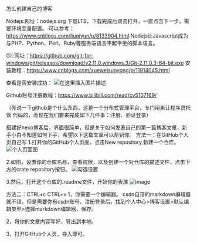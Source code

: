 ﻿怎么创建自己的博客

Nodejs:网址：nodejs.org 下载LTS，下载完成后双击打开，一直点击下一步。需要环境变量配置。
可以参考：https://www.cnblogs.com/liuqiyun/p/8133904.html
Nodejs让Javascript成为与PHP、Python、Perl、Ruby等服务端语言平起平坐的脚本语言。

Git:网址：https://github.com/git-for-windows/git/releases/download/v2.11.0.windows.3/Git-2.11.0.3-64-bit.exe
安装教程：https://www.cnblogs.com/xueweisuoyong/p/11914045.html

查看是否安装成功：
![在这里插入图片描述](https://img-blog.csdnimg.cn/3335c06aa6034a2f8b85cd36d9ede66f.png?x-oss-process=image/watermark,type_d3F5LXplbmhlaQ,shadow_50,text_Q1NETiBAbTBfNDgxMjIwMzM=,size_20,color_FFFFFF,t_70,g_se,x_16#pic_center)



Github账号注册教程：https://www.bilibili.com/read/cv5107169/

（先说一下github是个什么东西，这是一个分布式管理平台，专门用来让程序员托管
代码的，而现在我们要来完成如下几件事：注册、验证登录）



搭建好hexo博客后，界面很简单，但是关于如何发表自己的第一篇博客文章，新手小白不知道如何下手，希望以下这篇文章可以帮到你。
方法一：在GitHub个人页自己写
1.打开你的GitHub个人页面，点击New repository,新建一个仓库。
![个人页面图](https://user-images.githubusercontent.com/99810702/219259844-f61bbaae-34b4-43c4-ad6c-1e3e3a332b52.png)


2.如图，设置你的仓库名称，查看权限，以及创建一个对仓库的描述文件，点击下方的crate repository按钮。
![勾选设置](https://user-images.githubusercontent.com/99810702/219256425-36c04278-c974-407e-b251-369f6c33fcce.png)

3.然后，打开这个仓库的.readme文件，开始你的表演
![image](https://user-images.githubusercontent.com/99810702/219259251-8116c957-ff11-4e16-8382-e920e6713900.png)


方法二：CTRL+c CTRL+v
1，你需要一个编辑器。
     csdn自带的markdown编辑器就不错，但是需要你有csdn账号。注册登录后，找到个人中心>博客设置>默认编辑类型>选择markdown编辑器，保存。

2，将你的文章内容写好，导出到本地。

3，打开GitHub个人页，导入即可。

